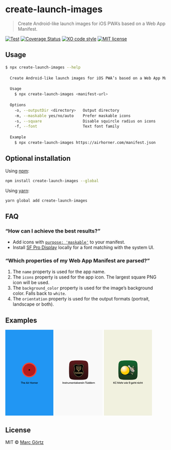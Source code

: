 # create-launch-images

> Create Android-like launch images for iOS PWA’s based on a Web App Manifest.

[![Test](https://github.com/mrcgrtz/create-launch-images/actions/workflows/test.yml/badge.svg)](https://github.com/mrcgrtz/create-launch-images/actions/workflows/test.yml)
[![Coverage Status](https://coveralls.io/repos/github/mrcgrtz/create-launch-images/badge.svg?branch=main)](https://coveralls.io/github/mrcgrtz/create-launch-images?branch=main)
[![XO code style](https://img.shields.io/badge/code_style-XO-5ed9c7.svg)](https://github.com/sindresorhus/xo)
[![MIT license](https://img.shields.io/github/license/mrcgrtz/create-launch-images.svg)](https://github.com/mrcgrtz/create-launch-images/blob/master/LICENSE.md)

## Usage

```bash
$ npx create-launch-images --help

  Create Android-like launch images for iOS PWA’s based on a Web App Manifest.

  Usage
    $ npx create-launch-images <manifest-url>

  Options
    -o, --outputDir <directory>   Output directory
    -m, --maskable yes/no/auto    Prefer maskable icons
    -s, --square                  Disable squircle radius on icons
    -f, --font                    Text font family

  Example
    $ npx create-launch-images https://airhorner.com/manifest.json
```

## Optional installation

Using [npm](https://www.npmjs.com/get-npm):

```bash
npm install create-launch-images --global
```

Using [yarn](https://yarnpkg.com/):

```bash
yarn global add create-launch-images
```

## FAQ

### “How can I achieve the best results?”

* Add icons with [`purpose: 'maskable'`](https://web.dev/maskable-icon/) to your manifest.
* Install [SF Pro Display](https://developer.apple.com/fonts/) locally for a font matching with the system UI.

### “Which properties of my Web App Manifest are parsed?”

1. The `name` property is used for the app name.
2. The `icons` property is used for the app icon. The largest square PNG icon will be used.
3. The `background_color` property is used for the image’s background color. Falls back to `white`.
4. The `orientation` property is used for the output formats (portrait, landscape or both).

## Examples

<img src="samples/1.png" width="30%" alt="Example 1: Airhorner"> <img src="samples/2.png" width="30%" alt="Example 2: My music club"> <img src="samples/3.png" width="30%" alt="Example 3: My bowling club">

## License

MIT © [Marc Görtz](https://marcgoertz.de/)
